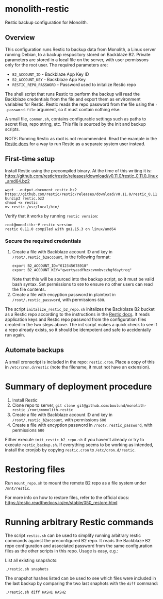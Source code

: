 # monolith-restic
Restic backup configuration for Monolith.

## Overview 
This configuration runs Restic to backup data from Monolith, a Linux server
running Debian, to a backup respository stored on Backblaze B2. Private
parameters are stored in a local file on the server, with user permissons only
for the root user. The required parameters are:

* `B2_ACCOUNT_ID` - Backblaze App Key ID
* `B2_ACCOUNT_KEY` - Backblaze App Key 
* `RESTIC_REPO_PASSWORD` - Password used to initalize Restic repo

The shell script that runs Restic to perform the backup will read the Backblaze
credentials from the file and export them as environment variables for Restic.
Restic reads the repo password from the file using the `--password-file`
argument, so it must contain nothing else.

A small file, `common.sh`, contains configurable settings such as paths to
secret files, repo string, etc. This file is sourced by the init and backup
scripts.

NOTE: Running Restic as root is not recommended. Read the example in the [Restic
docs](https://restic.readthedocs.io/en/stable/080_examples.html#backing-up-your-system-without-running-restic-as-root)
for a way to run Restic as a separate system user instead.


## First-time setup
Install Restic using the precompiled binary. At the time of this writing it is: 
https://github.com/restic/restic/releases/download/v0.11.0/restic_0.11.0_linux_amd64.bz2

```
wget --output-document restic.bz2 https://github.com/restic/restic/releases/download/v0.11.0/restic_0.11.0_linux_amd64.bz2
bunzip2 restic.bz2
chmod +x restic
mv restic /usr/local/bin/
```

Verify that it works by running `restic version`:

```
root@monolith:~# restic version
restic 0.11.0 compiled with go1.15.3 on linux/amd64
```

### Secure the required credentials
1. Create a file with Backblaze account ID and key in `/root/.restic_b2account`, in the following format:
    ```
    export B2_ACCOUNT_ID="012345678910"
    export B2_ACCOUNT_KEY="qwertyasdfhzxcvnnbvczhgfdaytreq"
    ```
   Note that this will be sourced into the backup script, so it must be valid
   bash syntax. Set permissions to `600` to ensure no other users can read the
   file contents.
2. Create a file with encyption password in plaintext in
   `/root/.restic_password`, with permissions `600`. 

The script `initalize_restic_b2_repo.sh` initalizes the Backblaze B2 bucket as
a Restic repo according to the instructions in the [Restic
docs](https://restic.readthedocs.io/en/stable/030_preparing_a_new_repo.html#backblaze-b2).
It reads application keys and Restic repo password from the configuration files
created in the two steps above. The init script makes a quick check to see if a
repo already exists, so it should be idempotent and safe to accidentally run
again.


## Automate backups
A small cronscript is included in the repo: `restic.cron`. Place a copy of this
in `/etc/cron.d/restic` (note the filename, it must not have an extension).


# Summary of deployment procedure
1. Install Restic
2. Clone repo to server, `git clone git@github.com:boulund/monolith-restic /root/monolith-restic`
3. Create a file with Backblaze account ID and key in `/root/.restic_b2account`, with permissions `600`
4. Create a file with encyption password in `/root/.restic_password`, with permissions `600`

Either execute `init_restic_b2_repo.sh` if you haven't already or try to
execute `restic_backup.sh`.  If everything seems to be working as intended,
install the cronjob by copying `restic.cron` to `/etc/cron.d/restic`.


# Restoring files
Run `mount_repo.sh` to mount the remote B2 repo as a file system under `/mnt/restic`.

For more info on how to restore files, refer to the official docs:
https://restic.readthedocs.io/en/stable/050_restore.html


# Running arbitrary Restic commands
The script `restic.sh` can be used to simplify running arbitrary restic
commands against the preconfigured B2 repo. It reads the Backblaze B2 repo configuration and associated password from the same configuration files as the other scripts in this repo. Usage is easy, e.g.:

List all existing snapshots:
```
./restic.sh snaphots
```

The snapshot hashes listed can be used to see which files were included in the last backup by comparing the two last snaphots with the `diff` command:
```
./restic.sh diff HASH1 HASH2
```

